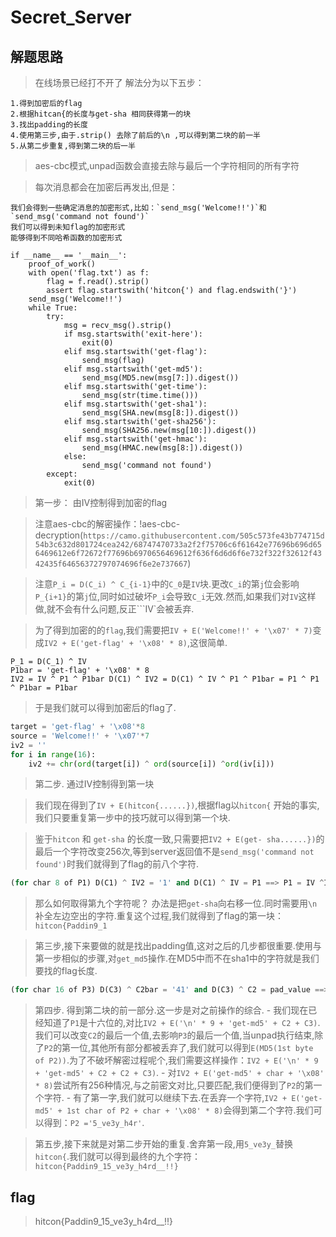 # Secret_Server

## 解题思路

>  在线场景已经打不开了
> 解法分为以下五步：

```
1.得到加密后的flag
2.根据hitcan{的长度与get-sha 相同获得第一的块
3.找出padding的长度
4.使用第三步,由于.strip() 去除了前后的\n ,可以得到第二块的前一半
5.从第二步重复,得到第二块的后一半
```

> aes-cbc模式,unpad函数会直接去除与最后一个字符相同的所有字符

> 每次消息都会在加密后再发出,但是：

```
我们会得到一些确定消息的加密形式,比如：`send_msg('Welcome!!')`和`send_msg('command not found')`
我们可以得到未知flag的加密形式
能够得到不同哈希函数的加密形式
```

```
if __name__ == '__main__':
    proof_of_work()
    with open('flag.txt') as f:
        flag = f.read().strip()
        assert flag.startswith('hitcon{') and flag.endswith('}')
    send_msg('Welcome!!')
    while True:
        try:
            msg = recv_msg().strip()
            if msg.startswith('exit-here'):
                exit(0)
            elif msg.startswith('get-flag'):
                send_msg(flag)
            elif msg.startswith('get-md5'):
                send_msg(MD5.new(msg[7:]).digest())
            elif msg.startswith('get-time'):
                send_msg(str(time.time()))
            elif msg.startswith('get-sha1'):
                send_msg(SHA.new(msg[8:]).digest())
            elif msg.startswith('get-sha256'):
                send_msg(SHA256.new(msg[10:]).digest())
            elif msg.startswith('get-hmac'):
                send_msg(HMAC.new(msg[8:]).digest())
            else:
                send_msg('command not found')
        except:
            exit(0)
```

> 第一步： 由IV控制得到加密的flag


> 注意aes-cbc的解密操作：!aes-cbc-
decryption(`https://camo.githubusercontent.com/505c573fe43b774715d54b3c632d801724cea242/68747470733a2f2f75706c6f61642e77696b696d656469612e6f72672f77696b6970656469612f636f6d6d6f6e732f322f32612f4342435f64656372797074696f6e2e737667`)

> 注意`P_i = D(C_i) ^ C_{i-1}`中的`C_0`是`IV`块.更改`C_i`的第`j`位会影响`P_{i+1}`的第`j`位,同时如过破坏`P_i`会导致`C_i`无效.然而,如果我们对`IV`这样做,就不会有什么问题,反正```IV`会被丢弃.

> 为了得到加密的的`flag`,我们需要把`IV + E('Welcome!!' + '\x07' * 7)`变成`IV2 + E('get-flag' + '\x08' * 8)`,这很简单.

```
P_1 = D(C_1) ^ IV 
P1bar = 'get-flag' + '\x08' * 8 
IV2 = IV ^ P1 ^ P1bar D(C1) ^ IV2 = D(C1) ^ IV ^ P1 ^ P1bar = P1 ^ P1 ^ P1bar = P1bar
```

> 于是我们就可以得到加密后的flag了.

```Python 
target = 'get-flag' + '\x08'*8 
source = 'Welcome!!' + '\x07'*7 
iv2 = '' 
for i in range(16): 
    iv2 += chr(ord(target[i]) ^ ord(source[i]) ^ord(iv[i]))
```

> 第二步. 通过IV控制得到第一块

> 我们现在得到了`IV + E(hitcon{......})`,根据flag以`hitcon{` 开始的事实,我们只要重复第一步中的技巧就可以得到第一个块.

> 鉴于`hitcon` 和 `get-sha` 的长度一致,只需要把`IV2 + E(get- sha......})`的最后一个字符改变256次,等到server返回值不是`send_msg('command not found')`时我们就得到了flag的前八个字符.

```python
(for char 8 of P1) D(C1) ^ IV2 = '1' and D(C1) ^ IV = P1 ==> P1 = IV ^IV2 ^ '1'
```

> 那么如何取得第九个字符呢？ 办法是把`get-sha`向右移一位.同时需要用`\n`补全左边空出的字符.重复这个过程,我们就得到了flag的第一块：`hitcon{Paddin9_1`

> 第三步,接下来要做的就是找出padding值,这对之后的几步都很重要.使用与第一步相似的步骤,对`get_md5`操作.在MD5中而不在sha1中的字符就是我们要找的flag长度.

```python 
(for char 16 of P3) D(C3) ^ C2bar = '41' and D(C3) ^ C2 = pad_value ==> pad_value = C2 ^ C2bar ^ '41'
```

> 第四步. 得到第二块的前一部分.这一步是对之前操作的综合. \- 我们现在已经知道了`P1`是十六位的,对比`IV2 + E('\n' * 9 + 'get-md5' + C2 + C3)`.我们可以改变`C2`的最后一个值,去影响`P3`的最后一个值,当unpad执行结束,除了`P2`的第一位,其他所有部分都被丢弃了,我们就可以得到`E(MD5(1st byte of P2))`.为了不破坏解密过程呢个,我们需要这样操作：`IV2 + E('\n' * 9 + 'get-md5' + C2 + C2 + C3)`. \- 对`IV2 + E('get-md5' + char + '\x08' *
8)`尝试所有256种情况,与之前密文对比,只要匹配,我们便得到了`P2`的第一个字符. \- 有了第一字,我们就可以继续下去.在丢弃一个字符,`IV2 + E('get-md5' + 1st char of P2 + char + '\x08' * 8)`会得到第二个字符.我们可以得到：`P2 ='5_ve3y_h4r'`.

> 第五步,接下来就是对第二步开始的重复.舍弃第一段,用`5_ve3y_`替换`hitcon{`.我们就可以得到最终的九个字符：`hitcon{Paddin9_15_ve3y_h4rd__!!}`

## flag

> hitcon{Paddin9_15_ve3y_h4rd__!!}

